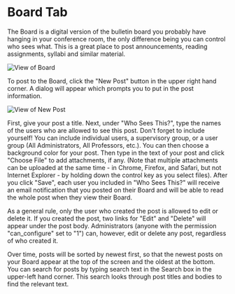 # Board Tab

The Board is a digital version of the bulletin board you probably have hanging in your conference room, the only difference being you can control who sees what.  This is a great place to post announcements, reading assignments, syllabi and similar material.

![View of Board](img/board_view.png)

To post to the Board, click the "New Post" button in the upper right hand corner.  A dialog will appear which prompts you to put in the post information.

![View of New Post](img/board_new_post.png)

First, give your post a title.  Next, under "Who Sees This?", type the names of the users who are allowed to see this post.  Don't forget to include yourself!  You can include individual users, a supervisory group, or a user group (All Administrators, All Professors, etc.).  You can then choose a background color for your post.  Then type in the text of your post and click "Choose File" to add attachments, if any. (Note that multiple attachments can be uploaded at the same time -  in Chrome, Firefox, and Safari, but not Internet Explorer - by holding down the control key as you select files).  After you click "Save", each user you included in "Who Sees This?" will receive an email notification that you posted on their Board and will be able to read the whole post when they view their Board.

As a general rule, only the user who created the post is allowed to edit or delete it.  If you created the post, two links for "Edit" and "Delete" will appear under the post body. Administrators (anyone with the permission "can_configure" set to "1") can, however, edit or delete any post, regardless of who created it.

Over time, posts will be sorted by newest first, so that the newest posts on your Board appear at the top of the screen and the oldest at the bottom.  You can search for posts by typing search text in the Search box in the upper-left hand corner.  This search looks through post titles and bodies to find the relevant text.


